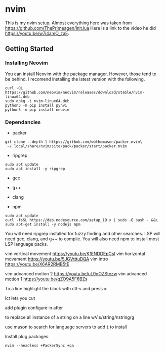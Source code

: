 # nvim

This is my nvim setup. Almost everything here was taken from <https://github.com/ThePrimeagen/init.lua>
Here is a link to the video he did <https://youtu.be/w7i4amO_zaE>.

## Getting Started

### Installing Neovim

You can install Neovim with the package manager. However, those tend to be behind.
I recomend installing the latest version with the following.

```shell
curl -OL https://github.com/neovim/neovim/releases/download/stable/nvim-linux64.deb
sudo dpkg -i nvim-linux64.deb
python3 -m pip install pynvi
python3 -m pip install neovim
```

### Dependancies

- packer
```shell
git clone --depth 1 https://github.com/wbthomason/packer.nvim\
 ~/.local/share/nvim/site/pack/packer/start/packer.nvim
```

- ripgrep
```shell
sudo apt update
sudo apt install -y ripgrep
```

- gcc

- g++

- clang

- npm

```shell
sudo apt update
curl -fsSL https://deb.nodesource.com/setup_19.x | sudo -E bash - &&\
sudo apt-get install -y nodejs npm
```

You will need ripgrep installed for fuzzy finding and other searches.
LSP will need gcc, clang, and g++ to compile.
You will also need npm to install most LSP language packs.

vim vertical movement https://youtu.be/KfENDDEpCsI
vim horizontal movement https://youtu.be/5JGVtttuDQA
vim intro https://youtu.be/X6AR2RMB5tE

vim advanced motion 2 https://youtu.be/uL9oOZStezw
vim advanced motion 1 https://youtu.be/qZO9A5F6BZs

To a line highlight the block with ctl-v and press =

lct lets you cut

add plugin  configure in  after

to replace all instance of a string on a line
wV:s/string/nstring/g

use mason to search for language servers to add `i` to install

Install plug packages

```shell
nvim --headless +PackerSync +qa
```
